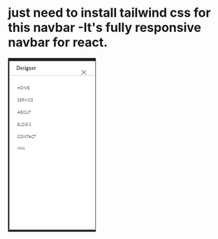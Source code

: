 # just need to install tailwind css for this navbar -It's fully responsive navbar for react.


![Alt text](./up-to-down.png "Optional title")
